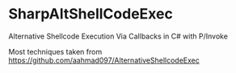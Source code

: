 # SharpAltShellCodeExec
Alternative Shellcode Execution Via Callbacks in C# with P/Invoke

Most techniques taken from https://github.com/aahmad097/AlternativeShellcodeExec
